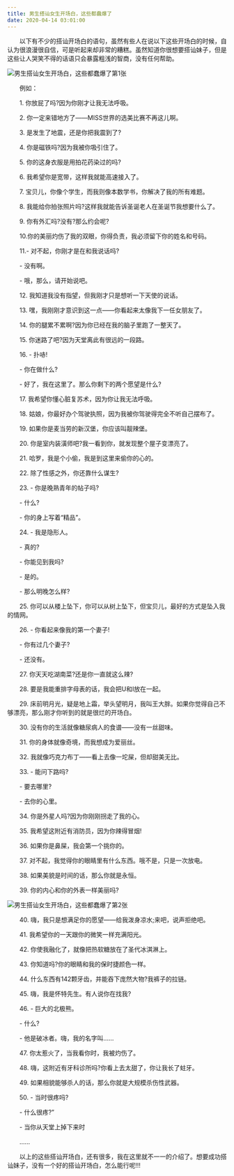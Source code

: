 ```yaml
---
title: 男生搭讪女生开场白，这些都蠢爆了
date: 2020-04-14 03:01:00
---
```




　　以下有不少的搭讪开场白的语句，虽然有些人在说以下这些开场白的时候，自认为很浪漫很自信，可是听起来却非常的糟糕。虽然知道你很想要搭讪妹子，但是这些让人哭笑不得的话语只会暴露粗浅的智商，没有任何帮助。

![男生搭讪女生开场白，这些都蠢爆了第1张](/img/7f503992983a2227aa21bff835be9be4.jpg)

　　例如：

　　1\. 你放屁了吗?因为你刚才让我无法呼吸。

　　2\. 你一定来错地方了——MISS世界的选美比赛不再这儿啊。

　　3\. 是发生了地震，还是你把我震到了?

　　4\. 你是磁铁吗?因为我被你吸引住了。

　　5\. 你的这身衣服是用拍花药染过的吗?

　　6\. 我希望你是宽带，这样我就能高速接入了。

　　7\. 宝贝儿，你像个学生，而我则像本数学书，你解决了我的所有难题。

　　8\. 我能给你拍张照片吗?这样我就能告诉圣诞老人在圣诞节我想要什么了。

　　9\. 你有外汇吗?没有?那么约会呢?

　　10.你的美丽灼伤了我的双眼，你得负责，我必须留下你的姓名和号码。

　　11.- 对不起，你刚才是在和我说话吗?

　　- 没有啊。

　　- 哦，那么，请开始说吧。

　　12\. 我知道我没有指望，但我刚才只是想听一下天使的说话。

　　13\. 嘿，我刚刚才意识到这一点——你看起来太像我下一任女朋友了。

　　14\. 你的腿累不累啊?因为你已经在我的脑子里跑了一整天了。

　　15\. 你迷路了吧?因为天堂离此有很远的一段路。

　　16\. - 扑哧!

　　- 你在做什么?

　　- 好了，我在这里了。那么你剩下的两个愿望是什么?

　　17\. 我希望你懂心脏复苏术，因为你让我无法呼吸。

　　18\. 姑娘，你最好办个驾驶执照，因为我被你驾驶得完全不听自己摆布了。

　　19\. 如果你是麦当劳的新汉堡，你应该叫靓辣堡。

　　20\. 你是室内装潢师吧?我一看到你，就发现整个屋子变漂亮了。

　　21\. 哈罗，我是个小偷，我是到这里来偷你的心的。

　　22\. 除了性感之外，你还靠什么谋生?

　　23\. - 你是晚熟青年的帖子吗?

　　- 什么?

　　- 你的身上写着“精品”。

　　24\. - 我是隐形人。

　　- 真的?

　　- 你能见到我吗?

　　- 是的。

　　- 那么明晚怎么样?

　　25\. 你可以从楼上坠下，你可以从树上坠下，但宝贝儿，最好的方式是坠入我的情网。

　　26\. - 你看起来像我的第一个妻子!

　　- 你有过几个妻子?

　　- 还没有。

　　27\. 你天天吃湖南菜?还是你一直就这么辣?

　　28\. 要是我能重排字母表的话，我会把U和I放在一起。

　　29\. 床前明月光，疑是地上霜，举头望明月，我叫王大胖。如果你觉得自己不够漂亮，那么刚才你听到的就是很烂的开场白。

　　30\. 没有你的生活就像糖尿病人的食谱——没有一丝甜味。

　　31\. 你的身体就像奇境，而我想成为爱丽丝。

　　32\. 我就像巧克力布丁——看上去像一坨屎，但却甜美无比。

　　33\. - 能问下路吗?

　　- 要去哪里?

　　- 去你的心里。

　　34\. 你是外星人吗?因为你刚刚拐走了我的心。

　　35\. 我希望这附近有消防员，因为你辣得冒烟!

　　36\. 如果你是鼻屎，我会第一个挑你的。

　　37\. 对不起，我觉得你的眼睛里有什么东西。哦不是，只是一次放电。

　　38\. 如果美貌是时间的话，那么你就是永恒。

　　39\. 你的内心和你的外表一样美丽吗?

![男生搭讪女生开场白，这些都蠢爆了第2张](/img/ec00a75d3a6e4b2369d77eda8f476d25.jpg)

　　40\. 嗨，我只是想满足你的愿望——给我泼身凉水;来吧，说声拒绝吧。

　　41\. 我希望你的一天跟你的微笑一样充满阳光。

　　42\. 你使我融化了，就像把热软糖放在了圣代冰淇淋上。

　　43\. 你知道吗?你的眼睛和我的保时捷颜色一样。

　　44\. 什么东西有142颗牙齿，并能吞下庞然大物?我裤子的拉链。

　　45\. 嗨，我是怀特先生。有人说你在找我?

　　46\. - 巨大的北极熊。

　　- 什么?

　　- 他是破冰者。嗨，我的名字叫……

　　47\. 你太惹火了，当我看你时，我被灼伤了。

　　48\. 嗨，这附近有牙科诊所吗?你看上去太甜了，你让我长了蛀牙。

　　49\. 如果相貌能够杀人的话，那么你就是大规模杀伤性武器。

　　50\. - 当时很疼吗?

　　- 什么很疼?”

　　- 当你从天堂上掉下来时

　　……

　　以上的这些搭讪开场白，还有很多，我在这里就不一一的介绍了。想要成功搭讪妹子，没有一个好的搭讪开场白，怎么能行呢!!!